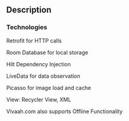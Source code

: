 ## Description
### Technologies

Retrofit for HTTP calls

Room Database for local storage

Hilt Dependency Injection

LiveData for data observation

Picasso for image load and cache

View: Recycler View, XML

Vivaah.com also supports Offline Functionality
